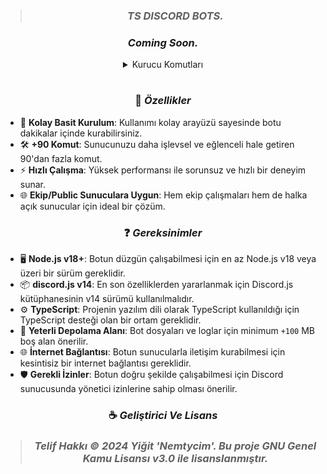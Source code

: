 > ### <p align="center"> ***TS DISCORD BOTS.*** </p> 
  ### <p align="center"> *Coming Soon.* </p> 
<details align="center">
<summary>Kurucu Komutları</summary>
<table>
  <thead>
    <th>Komut & Sistem</th>
    <th>Resim</th>
  </thead>
<tbody>
  <tr>
  <td>Setup Sistemi</td><td><img src=""alt="Setup Image" style="max-width: 100%;"></td>
</tr>
<tr>
<td>Bot Ayar Sistemi</td><td><img src="" alt="Kısayol Panel" style="max-width: 100%;"></td>
</tr>
<tr>
<td>Koruma Sistemi</td><td><img src="" alt="Shield Image" style="max-width: 100%;"></td>
</tr>
</tbody>
</table>
</details>

#
### <p align="center"> 💎 *Özellikler* </p> 
- 🚀 **Kolay Basit Kurulum**: Kullanımı kolay arayüzü sayesinde botu dakikalar içinde kurabilirsiniz.  
- 🛠️ **+90 Komut**: Sunucunuzu daha işlevsel ve eğlenceli hale getiren 90'dan fazla komut.  
- ⚡ **Hızlı Çalışma**: Yüksek performansı ile sorunsuz ve hızlı bir deneyim sunar.  
- 🌐 **Ekip/Public Sunuculara Uygun**: Hem ekip çalışmaları hem de halka açık sunucular için ideal bir çözüm.
  
### <p align="center"> ❓ *Gereksinimler* </p>
- 🖥️ **Node.js v18+**: Botun düzgün çalışabilmesi için en az Node.js v18 veya üzeri bir sürüm gereklidir.  
- 📦 **discord.js v14**: En son özelliklerden yararlanmak için Discord.js kütüphanesinin v14 sürümü kullanılmalıdır.  
- ⚙️ **TypeScript**: Projenin yazılım dili olarak TypeScript kullanıldığı için TypeScript desteği olan bir ortam gereklidir.  
- 💾 **Yeterli Depolama Alanı**: Bot dosyaları ve loglar için minimum ` +100 ` MB boş alan önerilir.  
- 🌐 **İnternet Bağlantısı**: Botun sunucularla iletişim kurabilmesi için kesintisiz bir internet bağlantısı gereklidir.  
- 🛡️ **Gerekli İzinler**: Botun doğru şekilde çalışabilmesi için Discord sunucusunda yönetici izinlerine sahip olması önerilir.

### <p align="center"> ☕ *Geliştirici Ve Lisans* </p>
> ### <p align="center"> *Telif Hakkı © 2024 Yiğit 'Nemtycim'. Bu proje GNU Genel Kamu Lisansı v3.0 ile lisanslanmıştır.* </p> 
